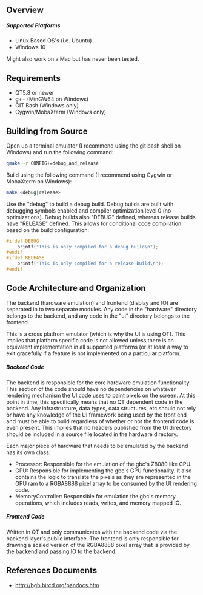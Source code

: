 ## Overview

##### Supported Platforms
* Linux Based OS's (i.e. Ubuntu)
* Windows 10

Might also work on a Mac but has never been tested.

## Requirements
* QT5.8 or newer
* g++ (MinGW64 on Windows)
* GIT Bash (Windows only)
* Cygwin/MobaXterm (Windows only)

## Building from Source
Open up a terminal emulator (I recommend using the git bash shell on Windows) and run the following command:
```sh
qmake -r CONFIG+=debug_and_release
```

Build using the following command (I recommend using Cygwin or MobaXterm on Windows):
```sh
make <debug|release>
```

Use the "debug" to build a debug build.  Debug builds are built with debugging symbols enabled and compiler optimization level 0 (no optimizations).  Debug builds also "DEBUG" defined, whereas release builds have "RELEASE" defined.  This allows for conditional code compilation based on the build configuration:
```c++
#ifdef DEBUG
    printf("This is only compiled for a debug build\n");
#endif
#ifdef RELEASE
    printf("This is only compiled for a release build\n");
#endif
```

## Code Architecture and Organization
The backend (hardware emulation) and frontend (display and IO) are separated in to two separate modules.  Any code in the "hardware" directory belongs to the backend, and any code in the "ui" directory belongs to the frontend.

This is a cross platfrom emulator (which is why the UI is using QT).  This implies that platform specific code is not allowed unless there is an equivalent implementation in all supported platforms (or at least a way to exit gracefully if a feature is not implemented on a particular platform.

##### Backend Code
The backend is responsible for the core hardware emulation functionality.  This section of the code should have no dependencies on whatever rendering mechanism the UI code uses to paint pixels on the screen.  At this point in time, this specifically means that no QT dependent code in the backend.  Any infrastructure, data types, data structures, etc should not rely or have any knowledge of the UI framework being used by the front end and must be able to build regardless of whether or not the frontend code is even present.  This implies that no headers published from the UI directory should be included in a source file located in the hardware directory.

Each major piece of hardware that needs to be emulated by the backend has its own class:
* Processor: Responsible for the emulation of the gbc's Z8080 like CPU.
* GPU: Responsible for implementing the gbc's GPU functionality.  It also contains the logic to translate the pixels as they are represented in the GPU ram to a RGBA8888 pixel array to be consumed by the UI rendering code.
* MemoryController: Responsible for emulation the gbc's memory operations, which includes reads, writes, and memory mapped IO.

##### Frontend Code
Written in QT and only communicates with the backend code via the backend layer's public interface.  The frontend is only responsible for drawing a scaled version of the RGBA8888 pixel array that is provided by the backend and passing IO to the backend.

## References Documents
* http://bgb.bircd.org/pandocs.htm
